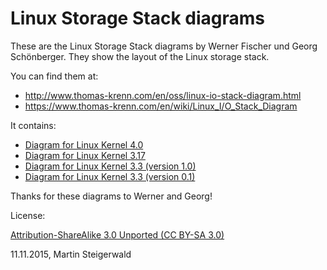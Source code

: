 # Linux Storage Stack diagrams
These are the Linux Storage Stack diagrams by Werner Fischer und Georg Schönberger. They show the layout of the Linux storage stack.

You can find them at:

- <http://www.thomas-krenn.com/en/oss/linux-io-stack-diagram.html>
- <https://www.thomas-krenn.com/en/wiki/Linux_I/O_Stack_Diagram>

It contains:

- [Diagram for Linux Kernel 4.0](Linux-storage-stack-diagram_v4.0.md)
- [Diagram for Linux Kernel 3.17](Linux-storage-stack-diagram_v3.17.md)
- [Diagram for Linux Kernel 3.3 (version 1.0)](Kernel_3.3/Linux-io-stack-diagram_v1.0.md)
- [Diagram for Linux Kernel 3.3 (version 0.1)](Kernel_3.3/Linux-io-stack-diagram_v0.1.md)

Thanks for these diagrams to Werner and Georg!


License:

[Attribution-ShareAlike 3.0 Unported (CC BY-SA 3.0)](https://creativecommons.org/licenses/by-sa/3.0/)

11.11.2015,
Martin Steigerwald